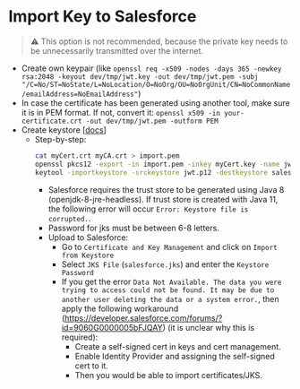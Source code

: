 # Import Key to Salesforce
> ⚠ This option is not recommended, because the private key needs to be unnecessarily transmitted over the internet.

- Create own keypair (like `openssl req -x509 -nodes -days 365 -newkey rsa:2048 -keyout dev/tmp/jwt.key -out dev/tmp/jwt.pem -subj "/C=No/ST=NoState/L=NoLocation/O=NoOrg/OU=NoOrgUnit/CN=NoCommonName/emailAddress=NoEmailAddress"`)
- In case the certificate has been generated using another tool, make sure it is in PEM format. If not, convert it: `openssl x509 -in your-certificate.crt -out dev/tmp/jwt.pem -outform PEM`
- Create keystore [[docs](https://docs.oracle.com/en/database/other-databases/nosql-database/12.2.4.5/security/import-key-pair-java-keystore.html)]
  - Step-by-step:
    ```bash
    cat myCert.crt myCA.crt > import.pem
    openssl pkcs12 -export -in import.pem -inkey myCert.key -name jwtcert > jwt.p12
    keytool -importkeystore -srckeystore jwt.p12 -destkeystore salesforce.jks -srcstoretype pkcs12 -alias jwtcert
    ```
    - Salesforce requires the trust store to be generated using Java 8 (openjdk-8-jre-headless). If trust store is created with Java 11, the following error will occur `Error: Keystore file is corrupted.`.
    - Password for jks must be between 6-8 letters.
    - Upload to Salesforce:
      - Go to `Certificate and Key Management` and click on `Import from Keystore`
      - Select `JKS File` (`salesforce.jks`) and enter the `Keystore Password`
      - If you get the error `Data Not Available. The data you were trying to access could not be found. It may be due to another user deleting the data or a system error.`, then apply the following workaround (https://developer.salesforce.com/forums/?id=9060G0000005bFJQAY) (it is unclear why this is required):
        - Create a self-signed cert in keys and cert management.
        - Enable Identity Provider and assigning the self-signed cert to it.
        - Then you would be able to import certificates/JKS.
